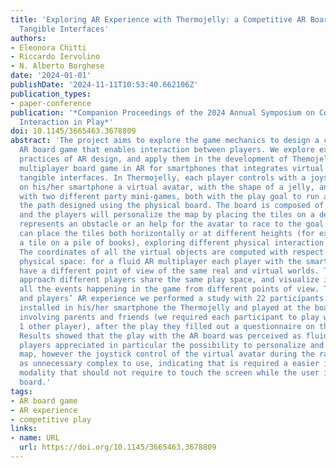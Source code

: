 ```yaml
---
title: 'Exploring AR Experience with Thermojelly: a Competitive AR Board-game with
  Tangible Interfaces'
authors:
- Eleonora Chitti
- Riccardo Iervolino
- N. Alberto Borghese
date: '2024-01-01'
publishDate: '2024-11-11T10:53:40.662106Z'
publication_types:
- paper-conference
publication: '*Companion Proceedings of the 2024 Annual Symposium on Computer-Human
  Interaction in Play*'
doi: 10.1145/3665463.3678809
abstract: 'The project aims to explore the game mechanics to design a competitive
  AR board game that enables interaction between players. We explore existing best
  practices of AR design, and apply them in the development of Themojelly, a local
  multiplayer board game in AR for smartphones that integrates virtual elements with
  tangible interfaces. In Thermojelly, each player controls with a joystick shown
  on his/her smartphone a virtual avatar, with the shape of a jelly, and can play
  with two different party mini-games, both with the play goal to run and jump across
  the path designed using the physical board. The board is composed of 8 squared tiles
  and the players will personalize the map by placing the tiles on a desk, each tile
  represents an obstacle or an help for the avatar to race to the goal. The players
  can place the tiles both horizontally or at different heights (for example putting
  a tile on a pile of books), exploring different physical interaction modalities.
  The coordinates of all the virtual objects are computed with respect to a shared
  physical space: for a fluid AR multiplayer each player with the smartphone will
  have a different point of view of the same real and virtual worlds. Through this
  approach different players share the same play space, and visualize in contemporary
  all the events happening in the game from different points of view. To assess usability
  and players’ AR experience we performed a study with 22 participants. Each participant
  installed in his/her smartphone the Thermojelly and played at the boardgame at home
  involving parents and friends (we required each participant to play with at least
  1 other player), after the play they filled out a questionnaire on the AR experience.
  Results showed that the play with the AR board was perceived as fluid and fun, and
  players appreciated in particular the possibility to personalize and build the play
  map, however the joystick control of the virtual avatar during the race was perceived
  as unnecessary complex to use, indicating that is required a easier interaction
  modality that should not require to touch the screen while the user is framing the
  board.'
tags:
- AR board game
- AR experience
- competitive play
links:
- name: URL
  url: https://doi.org/10.1145/3665463.3678809
---
```

